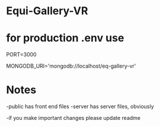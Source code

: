 # Equi-Gallery-VR

# for production .env use

PORT=3000

MONGODB_URI='mongodb://localhost/eq-gallery-vr'


# Notes
-public has front end files
-server has server files, obviously

-if you make important changes please update readme
